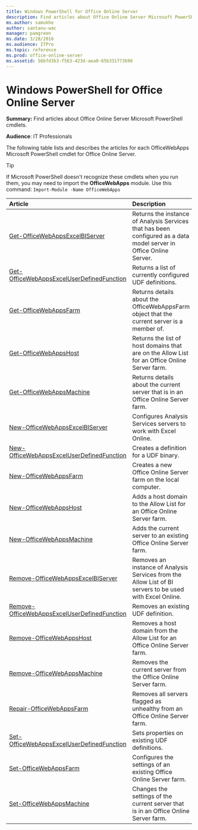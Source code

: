 ```yaml
---
title: Windows PowerShell for Office Online Server
description: Find articles about Office Online Server Microsoft PowerShell cmdlets.
ms.author: samukhe
author: santanu-wac
manager: pamgreen
ms.date: 3/28/2016
ms.audience: ITPro
ms.topic: reference
ms.prod: office-online-server
ms.assetid: 56bfd3b3-f563-423d-aea0-65b331f73b96
---
```



# Windows PowerShell for Office Online Server

 **Summary:** Find articles about Office Online Server Microsoft PowerShell cmdlets.
  
    
    


 **Audience**: IT Professionals
  
    
    


The following table lists and describes the articles for each OfficeWebApps Microsoft PowerShell cmdlet for Office Online Server. 
  
    
    


> [!TIP]
> If Microsoft PowerShell doesn't recognize these cmdlets when you run them, you may need to import the **OfficeWebApps** module. Use this command:  `Import-Module -Name OfficeWebApps`
  
    
    



|**Article**|**Description**|
|:-----|:-----|
| [Get-OfficeWebAppsExcelBIServer](/powershell/module/officewebapps/get-officewebappsexcelbiserver) <br/> |Returns the instance of Analysis Services that has been configured as a data model server in Office Online Server.  <br/> |
| [Get-OfficeWebAppsExcelUserDefinedFunction](/powershell/module/officewebapps/get-officewebappsexceluserdefinedfunction) <br/> |Returns a list of currently configured UDF definitions.  <br/> |
| [Get-OfficeWebAppsFarm](/powershell/module/officewebapps/get-officewebappsfarm) <br/> |Returns details about the OfficeWebAppsFarm object that the current server is a member of.  <br/> |
| [Get-OfficeWebAppsHost](/powershell/module/officewebapps/get-officewebappshost) <br/> |Returns the list of host domains that are on the Allow List for an Office Online Server farm.  <br/> |
| [Get-OfficeWebAppsMachine](/powershell/module/officewebapps/get-officewebappsmachine) <br/> |Returns details about the current server that is in an Office Online Server farm.  <br/> |
| [New-OfficeWebAppsExcelBIServer](/powershell/module/officewebapps/new-officewebappsexcelbiserver) <br/> |Configures Analysis Services servers to work with Excel Online.  <br/> |
| [New-OfficeWebAppsExcelUserDefinedFunction](/powershell/module/officewebapps/new-officewebappsexceluserdefinedfunction) <br/> |Creates a definition for a UDF binary.  <br/> |
| [New-OfficeWebAppsFarm](/powershell/module/officewebapps/new-officewebappsfarm) <br/> |Creates a new Office Online Server farm on the local computer.  <br/> |
| [New-OfficeWebAppsHost](/powershell/module/officewebapps/new-officewebappshost) <br/> |Adds a host domain to the Allow List for an Office Online Server farm.  <br/> |
| [New-OfficeWebAppsMachine](/powershell/module/officewebapps/new-officewebappsmachine) <br/> |Adds the current server to an existing Office Online Server farm.  <br/> |
| [Remove-OfficeWebAppsExcelBIServer](/powershell/module/officewebapps/remove-officewebappsexcelbiserver) <br/> |Removes an instance of Analysis Services from the Allow List of BI servers to be used with Excel Online.  <br/> |
| [Remove-OfficeWebAppsExcelUserDefinedFunction](/powershell/module/officewebapps/remove-officewebappsexceluserdefinedfunction) <br/> |Removes an existing UDF definition.  <br/> |
| [Remove-OfficeWebAppsHost](/powershell/module/officewebapps/remove-officewebappshost) <br/> |Removes a host domain from the Allow List for an Office Online Server farm.  <br/> |
| [Remove-OfficeWebAppsMachine](/powershell/module/officewebapps/remove-officewebappsmachine) <br/> |Removes the current server from the Office Online Server farm.  <br/> |
| [Repair-OfficeWebAppsFarm](/powershell/module/officewebapps/repair-officewebappsfarm) <br/> |Removes all servers flagged as unhealthy from an Office Online Server farm.  <br/> |
| [Set-OfficeWebAppsExcelUserDefinedFunction](/powershell/module/officewebapps/set-officewebappsexceluserdefinedfunction) <br/> |Sets properties on existing UDF definitions.  <br/> |
| [Set-OfficeWebAppsFarm](/powershell/module/officewebapps/set-officewebappsfarm) <br/> |Configures the settings of an existing Office Online Server farm.  <br/> |
| [Set-OfficeWebAppsMachine](/powershell/module/officewebapps/set-officewebappsmachine) <br/> |Changes the settings of the current server that is in an Office Online Server farm.  <br/> |
